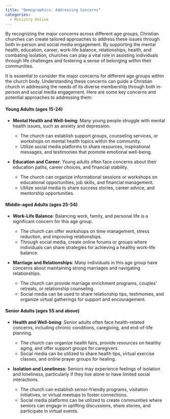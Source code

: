 ```yaml
---
title: "Demographics: Addressing Concerns"
categories:
  - Ministry Online
---
```

By recognizing the major concerns across different age groups, Christian churches can create tailored approaches to address these issues through both in-person and social media engagement. By supporting the mental health, education, career, work-life balance, relationships, health, and combating isolation, churches can play a vital role in assisting individuals through life challenges and fostering a sense of belonging within their communities.

It is essential to consider the major concerns for different age groups within the church body. Understanding these concerns can guide a Christian church in addressing the needs of its diverse membership through both in-person and social media engagement. Here are some key concerns and potential approaches to addressing them:

#### Young Adults (ages 15-24)

- **Mental Health and Well-being**: Many young people struggle with mental health issues, such as anxiety and depression.
    * The church can establish support groups, counseling services, or workshops on mental health topics within the community.
    * Utilize social media platforms to share resources, inspirational messages, and testimonies that promote emotional well-being.

- **Education and Career**: Young adults often face concerns about their education paths, career choices, and financial stability.
    * The church can organize informational sessions or workshops on educational opportunities, job skills, and financial management.
    * Utilize social media to share success stories, career advice, and mentorship opportunities.

#### Middle-aged Adults (ages 25-54)

- **Work-Life Balance**: Balancing work, family, and personal life is a significant concern for this age group.
    * The church can offer workshops on time management, stress reduction, and improving relationships.
    * Through social media, create online forums or groups where individuals can share strategies for achieving a healthy work-life balance.

- **Marriage and Relationships**: Many individuals in this age group have concerns about maintaining strong marriages and navigating relationships.
    * The church can provide marriage enrichment programs, couples' retreats, or relationship counseling.
    * Social media can be used to share relationship tips, testimonies, and organize virtual gatherings for support and encouragement.

#### Senior Adults (ages 55 and above)

- **Health and Well-being**: Senior adults often face health-related concerns, including chronic conditions, caregiving, and end-of-life planning.
    * The church can organize health fairs, provide resources on healthy aging, and offer support groups for caregivers.
    * Social media can be utilized to share health tips, virtual exercise classes, and online prayer groups for healing.

- **Isolation and Loneliness**: Seniors may experience feelings of isolation and loneliness, particularly if they live alone or have limited social interactions.
    * The church can establish senior-friendly programs, visitation initiatives, or virtual meetups to foster connections.
    * Social media platforms can be utilized to create communities where seniors can engage in uplifting discussions, share stories, and participate in virtual events.


